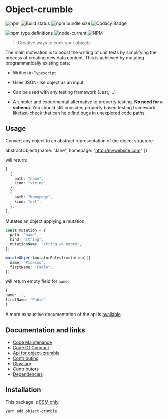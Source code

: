 # Object-crumble

![npm](https://img.shields.io/npm/v/object-crumble) ![Build
status](https://github.com/flarebyte/object-crumble/actions/workflows/main.yml/badge.svg)
![npm bundle size](https://img.shields.io/bundlephobia/min/object-crumble)
![Codacy
Badge](https://app.codacy.com/project/badge/Grade/60b7f9751c214b0fa16ef3a6acf6c2c8)

![npm type definitions](https://img.shields.io/npm/types/object-crumble)
![node-current](https://img.shields.io/node/v/object-crumble)
![NPM](https://img.shields.io/npm/l/object-crumble)

> Creative ways to cook your objects

The main motivation is to boost the writing of unit tests by simplifying the
process of creating new data content. This is achieved by mutating
programmatically existing data:

-   Written in `Typescript`.

-   Uses JSON-like object as an input.

-   Can be used with any testing framework (Jest, ...)

-   A simpler and experimental alternative to property testing. **No need
    for a schema**. You should still consider, property based testing
    framework
    like[fast-check](https://dubzzz.github.io/fast-check.github.com/) that
    can help find bugs in unexplored code paths.

## Usage

Convert any object to an abstract representation of the object structure

abstractObject({name: "Jane", homepage: "<http://mywebsite.com>" })

will return:

```typescript
[
  {
    path: "name",
    kind: "string",
  },
  {
    path: "homepage",
    kind: "url",
  },
];
```

Mutates an object applying a mutation.

```typescript
const mutation = {
  path: "name",
  kind: "string",
  mutationName: "string => empty",
};

mutateObject(mutatorRules)(mutation)({
  name: "Picasso",
  firstName: "Pablo",
});
```

will return empty field for `name`:

```typescript
{
name: '',
firstName: 'Pablo'
}
```

A more exhaustive documentation of the api is [available](API.md)

## Documentation and links

-   [Code Maintenance](MAINTENANCE.md)
-   [Code Of Conduct](CODE_OF_CONDUCT.md)
-   [Api for object-crumble](API.md)
-   [Contributing](CONTRIBUTING.md)
-   [Glossary](GLOSSARY.md)
-   [Contributors](https://github.com/flarebyte/object-crumble/graphs/contributors)
-   [Dependencies](https://github.com/flarebyte/object-crumble/network/dependencies)

## Installation

This package is [ESM
only](https://blog.sindresorhus.com/get-ready-for-esm-aa53530b3f77).

```bash
yarn add object-crumble
```
